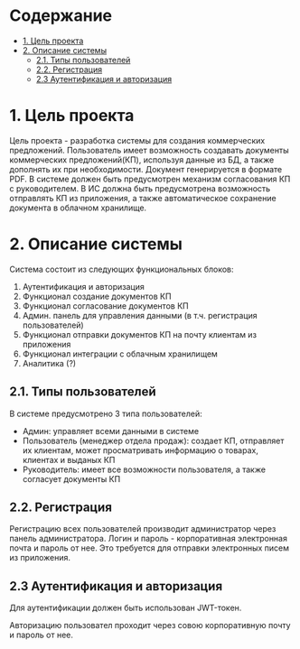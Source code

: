# Содержание
- [1. Цель проекта](#1-цель-проекта)
- [2. Описание системы](#2-описание-системы)
  - [2.1. Типы пользователей](21-типы-пользователей)
  - [2.2. Регистрация](#22-регистрация)
  - [2.3 Аутентификация и авторизация](#23-аутентификация-и-авторизация)



# 1. Цель проекта

Цель проекта - разработка системы для создания коммерческих предложений. Пользователь имеет возможность создавать документы коммерческих предложений(КП), используя данные из БД, а также дополнять их при необходимости. Документ генерируется в формате PDF. В системе должен быть предусмотрен механизм согласования КП с руководителем. В ИС должна быть предусмотрена возможность отправлять КП из приложения, а также автоматическое сохранение документа в облачном хранилище.


# 2. Описание системы

Система состоит из следующих функциональных блоков:
1. Аутентификация и авторизация
2. Функционал создание документов КП
3. Функционал согласование документов КП
4. Админ. панель для управления данными (в т.ч. регистрация пользователей)
5. Функционал отправки документов КП на почту клиентам из приложения
6. Функционал интеграции с облачным хранилищем
7. Аналитика (?)

## 2.1. Типы пользователей
В системе предусмотрено 3 типа пользователей:
* Админ: управляет всеми данными в системе
* Пользователь (менеджер отдела продаж): создает КП, отправляет их клиентам, может просматривать информацию о товарах, клиентах и выданых КП
* Руководитель: имеет все возможности пользователя, а также согласует документы КП

## 2.2. Регистрация
Регистрацию всех пользователей производит администратор через панель администратора.
Логин и пароль - корпоративная электронная почта и пароль от нее. Это требуется для отправки электронных писем из приложения.

## 2.3 Аутентификация и авторизация
Для аутентификации должен быть использован JWT-токен.

Авторизацию пользовател проходит через совою корпоративную почту и пароль от нее.
